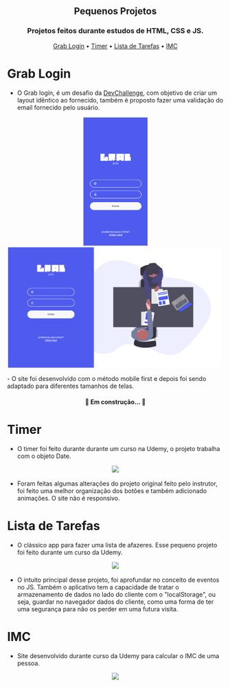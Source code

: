 <h2 align="center">Pequenos Projetos</h2>
<h3 align="center">Projetos feitos durante estudos de HTML, CSS e JS.</h3>
<p align="center">
 <a href="#grab-login">Grab Login</a> •
 <a href="#timer">Timer</a> • 
 <a href="#lista-de-tarefas">Lista de Tarefas</a> • 
 <a href="#imc">IMC</a>
</p>

# Grab Login
- O Grab login, é um desafio da <a href="https://www.devchallenge.com.br/challenges?type=frontend">DevChallenge</a>, com objetivo de criar um layout idêntico ao fornecido, também é proposto fazer uma validação do email fornecido pelo usuário.
<p align="center">
<img src="./img-read/grab/mobile.png" width="150" height="300">
<img src="./img-read/grab/desktop.png" width="500">
</p>
- O site foi desenvolvido com o método mobile first e depois foi sendo adaptado para diferentes tamanhos de telas.

<h4 align="center"> 
	🚧 Em construção...  🚧
</h4>

# Timer
- O timer foi feito durante durante um curso na Udemy, o projeto trabalha com o objeto Date.
<p align="center">
<img src="https://user-images.githubusercontent.com/67557512/140235704-ead25ed8-940d-4ece-9862-62b4ae12400e.gif">
</p>

- Foram feitas algumas alterações do projeto original feito pelo instrutor, foi feito uma melhor organização dos botões e também adicionado animações. O site não é responsivo.

# Lista de Tarefas
- O clássico app para fazer uma lista de afazeres. Esse pequeno projeto foi feito durante um curso da Udemy.

<p align="center">
<img src="https://user-images.githubusercontent.com/67557512/140238922-8b14434b-25b0-4563-81b2-e82217479fd9.gif">
</p>

- O intuito principal desse projeto, foi aprofundar no conceito de eventos no JS. Também o aplicativo tem a capacidade de tratar o armazenamento de dados no lado do cliente com o "localStorage", ou seja, guardar no navegador dados do cliente, como uma forma de ter uma segurança para não os perder em uma futura visita.

# IMC
- Site desenvolvido durante curso da Udemy para calcular o IMC de uma pessoa.

<p align="center">
<img src="#">
</p>

